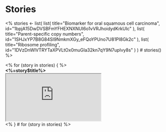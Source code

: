 # Stories

<%
stories <- list(
  list(
    title="Biomarker for oral squamous cell carcinoma",
    id="1bpjA15DwDVSBFmYFHEXNXNUI6o1vVRJhoidydKrkUIc"
  ),
  list(
    title="Parent-specific copy numbers",
    id="1SHJxYP7B8G84Sl9NmkmXGy_eFQoYPUno7U81PI8Gk2c"
  ),
  list(
    title="Ribosome profiling",
    id="1DVzDnWIVTRYTaXPVLtOx0muGIa32kn7qY9N7upIvy8s"
  )
) # stories()
%>

<div class="row">
<% for (story in stories) { %>
 <div class="col-xs-12 col-md-6">
  <div class="panel panel-default" style="max-width: 480px;">
   <div class="panel-heading" style="font-weight: bold;"><%=story$title%></div>
   <div class="embed-responsive embed-responsive-4by3">
    <iframe src="https://docs.google.com/presentation/d/<%=story$id%>/embed?start=false&loop=false&delayms=3000"
  allowfullscreen="true" mozallowfullscreen="true"
  webkitallowfullscreen="true"></iframe>
   </div>
  </div>
 </div>
<% } # for (story in stories) %>
</div>

